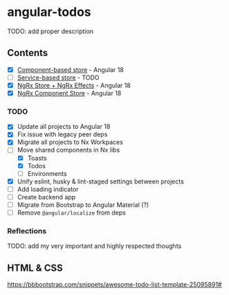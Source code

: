 # angular-todos

TODO: add proper description

## Contents

- [x] [Component-based store](/todos-component-based/) - Angular 18
- [ ] [Service-based store](/todos-service-based/) - TODO
- [x] [NgRx Store + NgRx Effects](/todos-ngrx-store/) - Angular 18
- [x] [NgRx Component Store](/todos-ngrx-component-store/) - Angular 18

### TODO

- [x] Update all projects to Angular 18
- [x] Fix issue with legacy peer deps
- [x] Migrate all projects to Nx Workpaces
- [ ] Move shared components in Nx libs
  - [x] Toasts
  - [x] Todos
  - [ ] Environments
- [x] Unify eslint, husky & lint-staged settings between projects
- [ ] Add loading indicator
- [ ] Create backend app
- [ ] Migrate from Bootstrap to Angular Material (?)
- [ ] Remove `@angular/localize` from deps

### Reflections

TODO: add my very important and highly respected thoughts

## HTML & CSS

https://bbbootstrap.com/snippets/awesome-todo-list-template-25095891#
